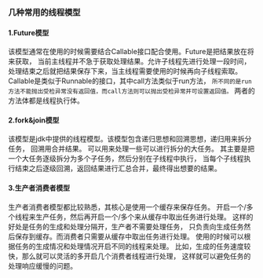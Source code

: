 ### 几种常用的线程模型
#### 1.Future模型
该模型通常在使用的时候需要结合Callable接口配合使用。Future是把结果放在将来获取，
当前主线程并不急于获取处理结果。允许子线程先进行处理一段时间，
处理结束之后就把结果保存下来，当主线程需要使用的时候再向子线程索取。
Callable是类似于Runnable的接口，其中call方法类似于run方法，
`所不同的是run方法不能抛出受检异常没有返回值，而call方法则可以抛出受检异常并可设置返回值。`
两者的方法体都是线程执行体。

#### 2.fork&join模型
该模型是jdk中提供的线程模型。该模型包含递归思想和回溯思想，递归用来拆分任务，
回溯用合并结果。 可以用来处理一些可以进行拆分的大任务。
其主要是把一个大任务逐级拆分为多个子任务，然后分别在子线程中执行，
当每个子线程执行结束之后逐级回溯，返回结果进行汇总合并，最终得出想要的结果。

#### 3.生产者消费者模型
生产者消费者模型都比较熟悉，其核心是使用一个缓存来保存任务。
开启一个/多个线程来生产任务，然后再开启一个/多个来从缓存中取出任务进行处理。
这样的好处是任务的生成和处理分隔开，生产者不需要处理任务，
只负责向生成任务然后保存到缓存。而消费者只需要从缓存中取出任务进行处理。
使用的时候可以根据任务的生成情况和处理情况开启不同的线程来处理。
比如，生成的任务速度较快，那么就可以灵活的多开启几个消费者线程进行处理，
这样就可以避免任务的处理响应缓慢的问题。
